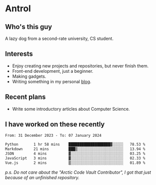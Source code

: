 # Antrol

## Who's this guy

A lazy dog from a second-rate university, CS student.

## Interests

* Enjoy creating new projects and repositories, but never finish them.
* Front-end development, just a beginner.
* Making gadgets.
* Writing something in my personal [blog](https://blog.antrol.xyz/).

## Recent plans

* Write some introductory articles about Computer Science.

<!--
* Try to develop a website for [Anime4KCPP](https://github.com/TianZerL/Anime4KCPP).
* Develop a Markdown renderer which user can customize its css, of course it is GUI-based.~~(If I could finish  it before getting bored)~~
* Work with my [teammates](https://github.com/SWJTU-Lazy-Dogs).
* Find something interests me, as a hobby after finishing my ~~boring~~ homework.
-->

## I have worked on these recently

<!--START_SECTION:waka-->

```txt
From: 31 December 2023 - To: 07 January 2024

Python       1 hr 58 mins    ███████████████████▓░░░░░   78.53 %
Markdown     21 mins         ███▒░░░░░░░░░░░░░░░░░░░░░   13.94 %
JSON         4 mins          ▓░░░░░░░░░░░░░░░░░░░░░░░░   03.25 %
JavaScript   3 mins          ▓░░░░░░░░░░░░░░░░░░░░░░░░   02.33 %
Vue.js       2 mins          ▒░░░░░░░░░░░░░░░░░░░░░░░░   01.89 %
```

<!--END_SECTION:waka-->

*p.s.  Do not care about the "Arctic Code Vault Contributor", I got that just because of an unfinished repository.*

<!--
**qzmlgfj/qzmlgfj** is a ✨ _special_ ✨ repository because its `README.md` (this file) appears on your GitHub profile.

Here are some ideas to get you started:

- 🔭 I’m currently working on ...
- 🌱 I’m currently learning ...
- 👯 I’m looking to collaborate on ...
- 🤔 I’m looking for help with ...
- 💬 Ask me about ...
- 📫 How to reach me: ...
- 😄 Pronouns: ...
- ⚡ Fun fact: ...
-->

